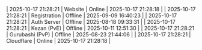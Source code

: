 | 2025-10-17 21:28:21 | Website | Online | 2025-10-17 21:28:18 |
| 2025-10-17 21:28:21 | Registration | Offline | 2025-09-09 16:40:23 |
| 2025-10-17 21:28:21 | Auth Server | Offline | 2025-08-18 09:33:31 |
| 2025-10-17 21:28:21 | Kezan (PvE) | Offline | 2025-10-11 12:51:30 |
| 2025-10-17 21:28:21 | Gurubashi (PvP) | Offline | 2025-08-23 21:44:06 |
| 2025-10-17 21:28:21 | Cloudflare | Online | 2025-10-17 21:28:18 |
